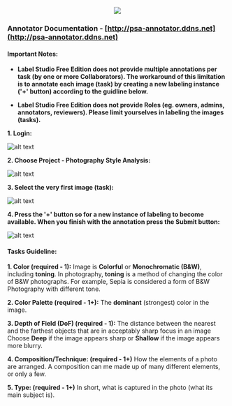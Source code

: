 <p align="center">
  <img src="https://i.imgur.com/68Juvpa.png"/>
</p>

### Annotator Documentation - [http://psa-annotator.ddns.net](http://psa-annotator.ddns.net)

#### Important Notes:
* **Label Studio Free Edition does not provide multiple annotations per task (by one or more Collaborators). The workaround of this limitation is to annotate each image (task) by creating a new labeling instance ('+' button) according to the guidline below.**

* **Label Studio Free Edition does not provide Roles (eg. owners, admins, annotators, reviewers). Please limit yourselves in labeling the images (tasks).**

**1. Login:**

![alt text](https://i.imgur.com/i8edR83.png)

**2. Choose Project - Photography Style Analysis:**

![alt text](https://i.imgur.com/hW7vqC7.png)

**3. Select the very first image (task):**

![alt text](https://i.imgur.com/mCBiLSm.png)

**4. Press the '+' button so for a new instance of labeling to become available. When you finish with the annotation press the Submit button:**

![alt text](https://i.imgur.com/lnPdvWb.png)


#### Tasks Guideline:

**1. Color (required - 1):**
Image is **Colorful** or **Monochromatic (B&W)**, including **toning**.
In photography, **toning** is a method of changing the color of B&W photographs.
For example, Sepia is considered a form of B&W Photography with different tone.

**2. Color Palette (required - 1+):**
The **dominant** (strongest) color in the image.

**3. Depth of Field (DoF) (required - 1):**
The distance between the nearest and the farthest objects that are in acceptably sharp focus in an image
Choose **Deep** if the image appears sharp or **Shallow** if the image appears more blurry.

**4. Composition/Technique: (required - 1+)**
How the elements of a photo are arranged. 
A composition can me made up of many different elements, or only a few.

**5. Type: (required - 1+)**
In short, what is captured in the photo (what its main subject is).
